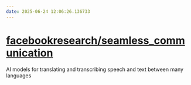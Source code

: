```yaml
---
date: 2025-06-24 12:06:26.136733
---
```


# [facebookresearch/seamless_communication](https://github.com/facebookresearch/seamless_communication)

AI models for translating and transcribing speech and text between many languages